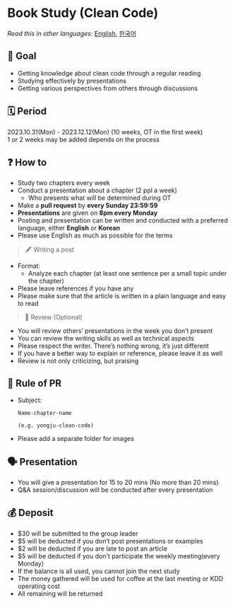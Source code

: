 # Book Study (Clean Code)

*Read this in other languages*: [English](README.md), [한국어](README_ko.md)

## 📝 Goal 

- Getting knowledge about clean code through a regular reading
- Studying effectively by presentations
- Getting various perspectives from others through discussions

## 🗓 Period 
2023.10.31(Mon) - 2023.12.12(Mon) (10 weeks, OT in the first week)  
1 or 2 weeks may be added depends on the process

## ❓ How to 
- Study two chapters every week
- Conduct a presentation about a chapter (2 ppl a week)
  - Who presents what will be determined during OT
- Make a **pull request** by **every Sunday 23:59:59**
- **Presentations** are given on **8pm every Monday**
- Posting and presentation can be written and conducted with a preferred language, either **English** or **Korean**
- Please use English as much as possible for the terms

> 🖋 Writing a post
  - Format:
    - Analyze each chapter (at least one sentence per a small topic under the chapter)
  - Please leave references if you have any
  - Please make sure that the article is written in a plain language and easy to read

> 🔖 Review (Optional)
  - You will review others’ presentations in the week you don’t present
  - You can review the writing skills as well as technical aspects
  - Please respect the writer. There’s nothing wrong, it’s just different
  - If you have a better way to explain or reference, please leave it as well
  - Review is not only criticizing, but praising

## 💾 Rule of PR 
- Subject: 
  ~~~
  Name-chapter-name

  (e.g. yongju-clean-code)
  ~~~

- Please add a separate folder for images

## 🗣 Presentation 
- You will give a presentation for 15 to 20 mins (No more than 20 mins)
- Q&A session/discussion will be conducted after every presentation

## 💰 Deposit 
- $30 will be submitted to the group leader
- $5 will be deducted if you don’t post presentations or examples
- $2 will be deducted if you are late to post an article
- $5 will be deducted if you don't participate the weekly meeting(every Monday)
- If the balance is all used, you cannot join the next study
- The money gathered will be used for coffee at the last meeting or KDD operating cost
- All remaining will be returned
